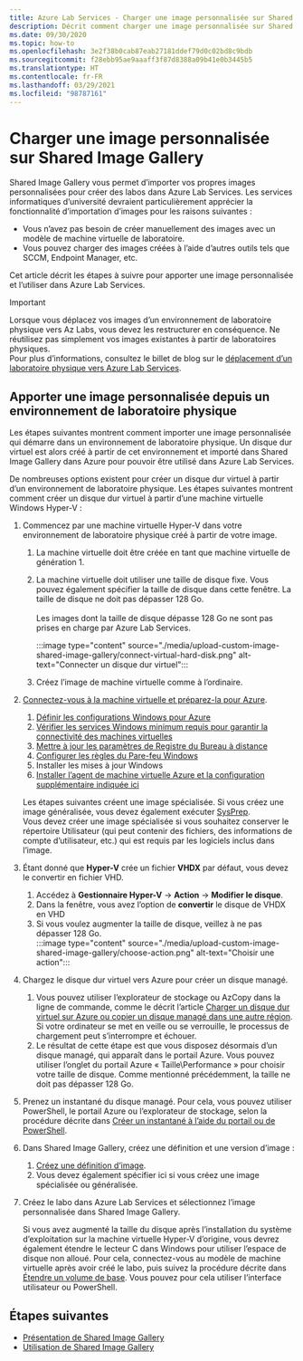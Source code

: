 ```yaml
---
title: Azure Lab Services - Charger une image personnalisée sur Shared Image Gallery
description: Décrit comment charger une image personnalisée sur Shared Image Gallery. Les services informatiques d’université devraient particulièrement apprécier la fonctionnalité d’importation d’images.
ms.date: 09/30/2020
ms.topic: how-to
ms.openlocfilehash: 3e2f38b0cab87eab27181ddef79d0c02bd8c9bdb
ms.sourcegitcommit: f28ebb95ae9aaaff3f87d8388a09b41e0b3445b5
ms.translationtype: HT
ms.contentlocale: fr-FR
ms.lasthandoff: 03/29/2021
ms.locfileid: "98787161"
---
```

# <a name="upload-a-custom-image-to-shared-image-gallery"></a>Charger une image personnalisée sur Shared Image Gallery

Shared Image Gallery vous permet d’importer vos propres images personnalisées pour créer des labos dans Azure Lab Services. Les services informatiques d’université devraient particulièrement apprécier la fonctionnalité d’importation d’images pour les raisons suivantes : 

* Vous n’avez pas besoin de créer manuellement des images avec un modèle de machine virtuelle de laboratoire.
* Vous pouvez charger des images créées à l’aide d’autres outils tels que SCCM, Endpoint Manager, etc.

Cet article décrit les étapes à suivre pour apporter une image personnalisée et l’utiliser dans Azure Lab Services. 

> [!IMPORTANT]
> Lorsque vous déplacez vos images d’un environnement de laboratoire physique vers Az Labs, vous devez les restructurer en conséquence. Ne réutilisez pas simplement vos images existantes à partir de laboratoires physiques. <br/>Pour plus d’informations, consultez le billet de blog sur le [déplacement d’un laboratoire physique vers Azure Lab Services](https://techcommunity.microsoft.com/t5/azure-lab-services/moving-from-a-physical-lab-to-azure-lab-services/ba-p/1654931).

## <a name="bring-custom-image-from-a-physical-lab-environment"></a>Apporter une image personnalisée depuis un environnement de laboratoire physique

Les étapes suivantes montrent comment importer une image personnalisée qui démarre dans un environnement de laboratoire physique. Un disque dur virtuel est alors créé à partir de cet environnement et importé dans Shared Image Gallery dans Azure pour pouvoir être utilisé dans Azure Lab Services.

De nombreuses options existent pour créer un disque dur virtuel à partir d’un environnement de laboratoire physique. Les étapes suivantes montrent comment créer un disque dur virtuel à partir d’une machine virtuelle Windows Hyper-V :

1. Commencez par une machine virtuelle Hyper-V dans votre environnement de laboratoire physique créé à partir de votre image.
    1. La machine virtuelle doit être créée en tant que machine virtuelle de génération 1.
    1. La machine virtuelle doit utiliser une taille de disque fixe. Vous pouvez également spécifier la taille de disque dans cette fenêtre. La taille de disque ne doit pas dépasser 128 Go.<br/>    
    Les images dont la taille de disque dépasse 128 Go ne sont pas prises en charge par Azure Lab Services. 
       
        :::image type="content" source="./media/upload-custom-image-shared-image-gallery/connect-virtual-hard-disk.png" alt-text="Connecter un disque dur virtuel":::   
    1. Créez l’image de machine virtuelle comme à l’ordinaire.
1. [Connectez-vous à la machine virtuelle et préparez-la pour Azure](../virtual-machines/windows/prepare-for-upload-vhd-image.md).
    1. [Définir les configurations Windows pour Azure](../virtual-machines/windows/prepare-for-upload-vhd-image.md#set-windows-configurations-for-azure)
    1. [Vérifier les services Windows minimum requis pour garantir la connectivité des machines virtuelles](../virtual-machines/windows/prepare-for-upload-vhd-image.md#check-the-windows-services)
    1. [Mettre à jour les paramètres de Registre du Bureau à distance](../virtual-machines/windows/prepare-for-upload-vhd-image.md#update-remote-desktop-registry-settings)
    1. [Configurer les règles du Pare-feu Windows](../virtual-machines/windows/prepare-for-upload-vhd-image.md#configure-windows-firewall-rules)
    1. Installer les mises à jour Windows
    1. [Installer l’agent de machine virtuelle Azure et la configuration supplémentaire indiquée ici](../virtual-machines/windows/prepare-for-upload-vhd-image.md#complete-the-recommended-configurations) 
    
    Les étapes suivantes créent une image spécialisée. Si vous créez une image généralisée, vous devez également exécuter [SysPrep](../virtual-machines/windows/prepare-for-upload-vhd-image.md#determine-when-to-use-sysprep). <br/>
        Vous devez créer une image spécialisée si vous souhaitez conserver le répertoire Utilisateur (qui peut contenir des fichiers, des informations de compte d’utilisateur, etc.) qui est requis par les logiciels inclus dans l’image.
1. Étant donné que **Hyper-V** crée un fichier **VHDX** par défaut, vous devez le convertir en fichier VHD.
    1. Accédez à **Gestionnaire Hyper-V** -> **Action** -> **Modifier le disque**.
    1. Dans la fenêtre, vous avez l’option de **convertir** le disque de VHDX en VHD
    1. Si vous voulez augmenter la taille de disque, veillez à ne pas dépasser 128 Go.        
        :::image type="content" source="./media/upload-custom-image-shared-image-gallery/choose-action.png" alt-text="Choisir une action":::   
1. Chargez le disque dur virtuel vers Azure pour créer un disque managé.
    1. Vous pouvez utiliser l’explorateur de stockage ou AzCopy dans la ligne de commande, comme le décrit l’article [Charger un disque dur virtuel sur Azure ou copier un disque managé dans une autre région](../virtual-machines/windows/disks-upload-vhd-to-managed-disk-powershell.md).        
    Si votre ordinateur se met en veille ou se verrouille, le processus de chargement peut s’interrompre et échouer.
    1. Le résultat de cette étape est que vous disposez désormais d’un disque managé, qui apparaît dans le portail Azure. 
        Vous pouvez utiliser l’onglet du portail Azure « Taille\Performance » pour choisir votre taille de disque. Comme mentionné précédemment, la taille ne doit pas dépasser 128 Go.
1. Prenez un instantané du disque managé.
    Pour cela, vous pouvez utiliser PowerShell, le portail Azure ou l’explorateur de stockage, selon la procédure décrite dans [Créer un instantané à l’aide du portail ou de PowerShell](../virtual-machines/windows/snapshot-copy-managed-disk.md).
1. Dans Shared Image Gallery, créez une définition et une version d’image :
    1. [Créez une définition d’image](../virtual-machines/windows/shared-images-portal.md#create-an-image-definition).
    1. Vous devez également spécifier ici si vous créez une image spécialisée ou généralisée.
1. Créez le labo dans Azure Lab Services et sélectionnez l’image personnalisée dans Shared Image Gallery.

    Si vous avez augmenté la taille du disque après l’installation du système d’exploitation sur la machine virtuelle Hyper-V d’origine, vous devrez également étendre le lecteur C dans Windows pour utiliser l’espace de disque non alloué. Pour cela, connectez-vous au modèle de machine virtuelle après avoir créé le labo, puis suivez la procédure décrite dans [Étendre un volume de base](/windows-server/storage/disk-management/extend-a-basic-volume). Vous pouvez pour cela utiliser l’interface utilisateur ou PowerShell.

## <a name="next-steps"></a>Étapes suivantes

* [Présentation de Shared Image Gallery](../virtual-machines/shared-image-galleries.md)
* [Utilisation de Shared Image Gallery](how-to-use-shared-image-gallery.md)